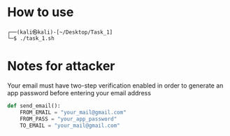 # How to use
```
┌──(kali㉿kali)-[~/Desktop/Task_1]
└─$ ./task_1.sh
```

# Notes for attacker
Your email must have two-step verification enabled in order to generate an app password before entering your email address

```python
def send_email():
    FROM_EMAIL = "your_mail@gmail.com"
    FROM_PASS = "your_app_password"
    TO_EMAIL = "your_mail@gmail.com"
```
